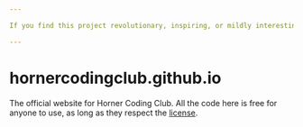 ```yaml
---

If you find this project revolutionary, inspiring, or mildly interesting, please give it a ⭐️ on [GitHub](https://github.com/hornercodingclub/hornercodingclub.github.io) to support it. If you want to support its maintainer, please go [here](https://github.com/HereIsKevin).

---
```


# hornercodingclub.github.io

The official website for Horner Coding Club. All the code here is free for anyone to use, as long as they respect the [license](https://github.com/hornercodingclub/hornercodingclub.github.io/blob/master/LICENSE).
